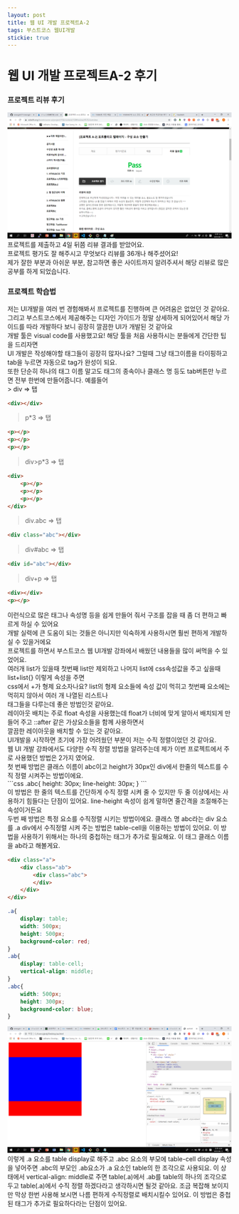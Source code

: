 ```yaml
---
layout: post
title: 웹 UI 개발 프로젝트A-2
tags: 부스트코스 웹UI개발
stickie: true
---
```

<h1>웹 UI 개발 프로젝트A-2 후기</h1>
<h3>프로젝트 리뷰 후기</h3>

<img src="/img/a2_pass.png" />
<div>프로젝트를 제출하고 4일 뒤쯤 리뷰 결과를 받았어요.<br/>프로젝트 평가도 잘 해주시고 무엇보다 리뷰를 36개나 해주셨어요! <br/>
제가 잘한 부분과 아쉬운 부분, 참고하면 좋은 사이트까지 알려주셔서 해당 리뷰로 많은 공부를 하게 되었습니다.</div>

<h3>프로젝트 학습법</h3>
<div>저는 UI개발을 여러 번 경험해봐서 프로젝트를 진행하며 큰 어려움은 없었던 것 같아요.<br />
그리고 부스트코스에서 제공해주는 디자인 가이드가 정말 상세하게 되어있어서 해당 가이드를 따라 개발하다 보니 굉장히 깔끔한 UI가 개발된 것 같아요<br />
개발 툴은 visual code를 사용했고요! 해당 툴을 처음 사용하시는 분들에게 간단한 팁을 드리자면 <br />
UI 개발은 작성해야할 태그들이 굉장히 많자나요? 그럴때 그냥 태그이름을 타이핑하고 tab을 누르면 자동으로 tag가 완성이 되요.<br />
또한 단순히 하나의 태그 이름 말고도 태그의 종속이나 클래스 명 등도 tab버튼만 누르면 전부 한번에 만들어줍니다.
예를들어
</div>
> div => 탭

```html
<div></div>
```

> p*3 => 탭

```html
<p></p> 
<p></p> 
<p></p>
```

> div>p*3 => 탭

```html
<div> 
    <p></p>
    <p></p>
    <p></p> 
</div>
```

> div.abc => 탭

```html
<div class="abc"></div>
```

> div#abc => 탭

```html
<div id="abc"></div>
```


> div+p => 탭

```html
<div></div>
<p></p>
```

<div>이런식으로 많은 태그나 속성명 등을 쉽게 만들어 줘서 구조를 잡을 때 좀 더 편하고 빠르게 하실 수 있어요<br />
개발 실력에 큰 도움이 되는 것들은 아니지만 익숙하게 사용하시면 훨씬 편하게 개발하실 수 있을거에요<br />
프로젝트를 하면서 부스트코스 웹 UI개발 강좌에서 배웠던 내용들을 많이 써먹을 수 있었어요.<br />
여러개 list가 있을때 첫번째 list만 제외하고 나머지 list에 css속성값을 주고 싶을때 list+list{} 이렇게 속성을 주면<br />
css에서 +가 형제 요소자나요? list의 형제 요소들에 속성 값이 먹히고 첫번째 요소에는 먹히지 않아서 여러 개 나열된 리스트나<br />
태그들을 다루는데 좋은 방법인것 같아요.<br />
레이아웃 배치는 주로 float 속성을 사용했는데 float가 너비에 맞게 알아서 배치되게 만들어 주고 ::after 같은 가상요소들을 함께 사용하면서<br />
깔끔한 레이아웃을 배치할 수 있는 것 같아요.<br />
UI개발을 시작하면 초기에 가장 어려웠던 부분이 저는 수직 정렬이었던 것 같아요.<br />
웹 UI 개발 강좌에서도 다양한 수직 정렬 방법을 알려주는데 제가 이번 프로젝트에서 주로 사용했던 방법은 2가지 였어요.<br />
첫 번째 방법은 클래스 이름이 abc이고 height가 30px인 div에서 한줄의 텍스트를 수직 정렬 시켜주는 방법이에요.

</div>
```css
.abc{
    height: 30px;
    line-height: 30px;
}
```
<div>이 방법은 한 줄의 텍스트를 간단하게 수직 정렬 시켜 줄 수 있지만 두 줄 이상에서는 사용하기 힘들다는 단점이 있어요. 
line-height 속성이 쉽게 말하면 줄간격을 조절해주는 속성이거든요<br />
두번 째 방법은 특정 요소를 수직정렬 시키는 방법이에요. 클래스 명 abc라는 div 요소를 .a div에서 수직정렬 시켜 주는 방법은 table-cell을 이용하는 방법이 있어요.
이 방법을 사용하기 위해서는 하나의 중첩하는 태그가 추가로 필요해요. 이 태그 클래스 이름을 ab라고 해볼게요.
</div>

```html
<div class="a">
    <div class="ab">
        <div class="abc">
        </div>
    </div>
</div>
```

```css
.a{
    display: table;
    width: 500px;
    height: 500px;
    background-color: red;
}
.ab{
    display: table-cell;
    vertical-align: middle;
}
.abc{
    width: 500px;
    height: 300px;
    background-color: blue;
}
```
<img src="/img/verti.png" />
<div>
이렇게 .a 요소를 table display로 해주고 .abc 요소의 부모에 table-cell display 속성을 넣어주면
.abc의 부모인 .ab요소가 .a 요소인 table의 한 조각으로 사용되요. 이 상태에서 vertical-align: middle로 주면 table(.a)에서 .ab를 table의 하나의 조각으로 두고 table(.a)에서 
수직 정렬 하겠다라고 생각하시면 될것 같아요. 조금 복잡해 보이지만 막상 한번 사용해 보시면 나름 편하게 수직정렬로 배치시킬수 있어요. 이 방법은 중첩된 태그가 추가로 필요하다라는
단점이 있어요.
</div>